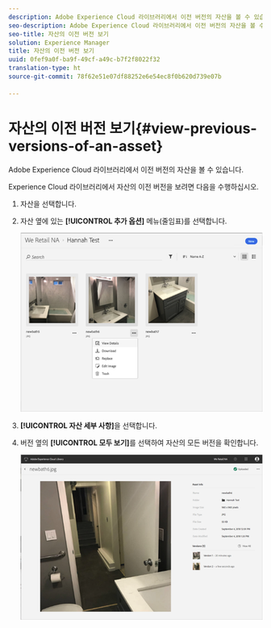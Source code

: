 ```yaml
---
description: Adobe Experience Cloud 라이브러리에서 이전 버전의 자산을 볼 수 있습니다.
seo-description: Adobe Experience Cloud 라이브러리에서 이전 버전의 자산을 볼 수 있습니다.
seo-title: 자산의 이전 버전 보기
solution: Experience Manager
title: 자산의 이전 버전 보기
uuid: 0fef9a0f-ba9f-49cf-a49c-b7f2f8022f32
translation-type: ht
source-git-commit: 78f62e51e07df88252e6e54ec8f0b620d739e07b

---
```



# 자산의 이전 버전 보기{#view-previous-versions-of-an-asset}

Adobe Experience Cloud 라이브러리에서 이전 버전의 자산을 볼 수 있습니다.

Experience Cloud 라이브러리에서 자산의 이전 버전을 보려면 다음을 수행하십시오.

1. 자산을 선택합니다.
1. 자산 옆에 있는 **[!UICONTROL 추가 옵션]** 메뉴(줄임표)를 선택합니다.

   ![](assets/library_asset_options.png)

1. **[!UICONTROL 자산 세부 사항]**&#x200B;을 선택합니다.
1. 버전 옆의 **[!UICONTROL 모두 보기]**&#x200B;를 선택하여 자산의 모든 버전을 확인합니다.

   ![](assets/library_details_versions.png)

